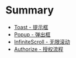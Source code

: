 # Summary

- [Toast - 提示框](wxu/toast.md)
- [Popup - 弹出框](wxu/popup.md)
- [InfiniteScroll - 无限滚动](wxu/infiniteScroll.md)
- [Authorize - 授权流程](wxu/authorize.md)